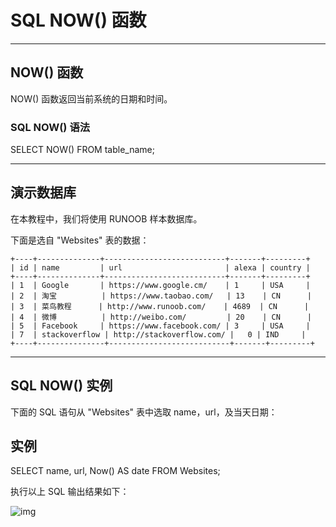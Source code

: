 # SQL NOW() 函数

------

## NOW() 函数

NOW() 函数返回当前系统的日期和时间。

### SQL NOW() 语法

SELECT NOW() FROM table_name;



------

## 演示数据库

在本教程中，我们将使用 RUNOOB 样本数据库。

下面是选自 "Websites" 表的数据：

```
+----+--------------+---------------------------+-------+---------+
| id | name         | url                       | alexa | country |
+----+--------------+---------------------------+-------+---------+
| 1  | Google       | https://www.google.cm/    | 1     | USA     |
| 2  | 淘宝          | https://www.taobao.com/   | 13    | CN      |
| 3  | 菜鸟教程      | http://www.runoob.com/    | 4689  | CN      |
| 4  | 微博          | http://weibo.com/         | 20    | CN      |
| 5  | Facebook     | https://www.facebook.com/ | 3     | USA     |
| 7  | stackoverflow | http://stackoverflow.com/ |   0 | IND     |
+----+---------------+---------------------------+-------+---------+
```



------

## SQL NOW() 实例

下面的 SQL 语句从 "Websites" 表中选取 name，url，及当天日期：

## 实例

SELECT name, url, Now() AS date
FROM Websites;

执行以上 SQL 输出结果如下：

![img](https://www.runoob.com/wp-content/uploads/2013/09/now1.jpg)